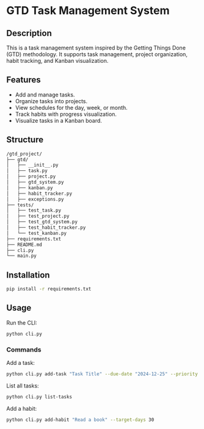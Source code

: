 # GTD Task Management System

## Description
This is a task management system inspired by the Getting Things Done (GTD) methodology. It supports task management, project organization, habit tracking, and Kanban visualization.

## Features
- Add and manage tasks.
- Organize tasks into projects.
- View schedules for the day, week, or month.
- Track habits with progress visualization.
- Visualize tasks in a Kanban board.

## Structure
```bash
/gtd_project/
├── gtd/
│   ├── __init__.py
│   ├── task.py
│   ├── project.py
│   ├── gtd_system.py
│   ├── kanban.py
│   ├── habit_tracker.py
│   ├── exceptions.py
├── tests/
│   ├── test_task.py
│   ├── test_project.py
│   ├── test_gtd_system.py
│   ├── test_habit_tracker.py
│   └── test_kanban.py
├── requirements.txt
├── README.md
├── cli.py
└── main.py
```


## Installation
```bash
pip install -r requirements.txt
```

## Usage
Run the CLI:
```bash
python cli.py
```

### Commands
Add a task:
  ```bash
  python cli.py add-task "Task Title" --due-date "2024-12-25" --priority 3 --tags "Tag1,Tag2"
  ```
List all tasks:
  ```bash
  python cli.py list-tasks
  ```
Add a habit:
  ```bash
  python cli.py add-habit "Read a book" --target-days 30
  ```
